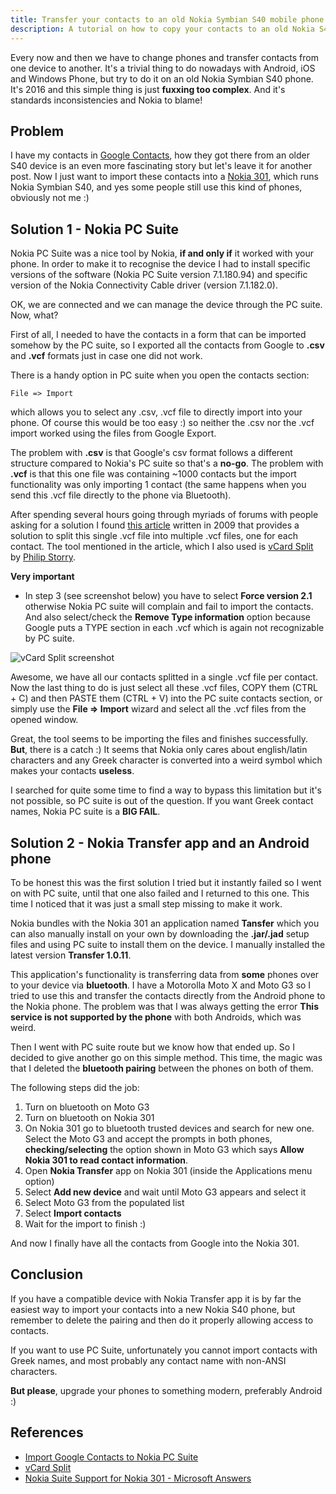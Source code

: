 ```yaml
---
title: Transfer your contacts to an old Nokia Symbian S40 mobile phone
description: A tutorial on how to copy your contacts to an old Nokia S40 phone.
---
```


Every now and then we have to change phones and transfer contacts from one device to another. It's a trivial thing to do nowadays with Android, iOS and Windows Phone, but try to do it on an old Nokia Symbian S40 phone. It's 2016 and this simple thing is just **fuxxing too complex**. And it's standards inconsistencies and Nokia to blame!

## Problem

I have my contacts in [Google Contacts](https://contacts.google.com), how they got there from an older S40 device is an even more fascinating story but let's leave it for another post. Now I just want to import these contacts into a [Nokia 301](http://www.gsmarena.com/nokia_301-5323.php), which runs Nokia Symbian S40, and yes some people still use this kind of phones, obviously not me :)

## Solution 1 - Nokia PC Suite

Nokia PC Suite was a nice tool by Nokia, **if and only if** it worked with your phone. In order to make it to recognise the device I had to install specific versions of the software (Nokia PC Suite version 7.1.180.94) and specific version of the Nokia Connectivity Cable driver (version 7.1.182.0).

OK, we are connected and we can manage the device through the PC suite. Now, what?

First of all, I needed to have the contacts in a form that can be imported somehow by the PC suite, so I exported all the contacts from Google to **.csv** and **.vcf** formats just in case one did not work.

There is a handy option in PC suite when you open the contacts section:

```
File => Import
```

which allows you to select any .csv, .vcf file to directly import into your phone. Of course this would be too easy :) so neither the .csv nor the .vcf import worked using the files from Google Export.

The problem with **.csv** is that Google's csv format follows a different structure compared to Nokia's PC suite so that's a **no-go**. The problem with **.vcf** is that this one file was containing ~1000 contacts but the import functionality was only importing 1 contact (the same happens when you send this .vcf file directly to the phone via Bluetooth).

After spending several hours going through myriads of forums with people asking for a solution I found [this article](http://blog.gluga.com/2009/11/import-google-contacts-to-nokia-pc.html) written in 2009 that provides a solution to split this single .vcf file into multiple .vcf files, one for each contact. The tool mentioned in the article, which I also used is [vCard Split](http://www.philipstorry.net/software/vcardsplit) by [Philip Storry](http://www.philipstorry.net/).

**Very important**

* In step 3 (see screenshot below) you have to select **Force version 2.1** otherwise Nokia PC suite will complain and fail to import the contacts. And also select/check the **Remove Type information** option because Google puts a TYPE section in each .vcf which is again not recognizable by PC suite.

![vCard Split screenshot](/articles/nokia-symbian-s40-contacts-transfer/vcard-screenshot.png "vCard Split screenshot")

Awesome, we have all our contacts splitted in a single .vcf file per contact. Now the last thing to do is just select all these .vcf files, COPY them (CTRL + C) and then PASTE them (CTRL + V) into the PC suite contacts section, or simply use the **File => Import** wizard and select all the .vcf files from the opened window.

Great, the tool seems to be importing the files and finishes successfully. **But**, there is a catch :) It seems that Nokia only cares about english/latin characters and any Greek character is converted into a weird symbol which makes your contacts **useless**. 

I searched for quite some time to find a way to bypass this limitation but it's not possible, so PC suite is out of the question. If you want Greek contact names, Nokia PC suite is a **BIG FAIL**.

## Solution 2 - Nokia Transfer app and an Android phone

To be honest this was the first solution I tried but it instantly failed so I went on with PC suite, until that one also failed and I returned to this one. This time I noticed that it was just a small step missing to make it work.

Nokia bundles with the Nokia 301 an application named **Tansfer** which you can also manually install on your own by downloading the **.jar/.jad** setup files and using PC suite to install them on the device. I manually installed the latest version **Transfer 1.0.11**.

This application's functionality is transferring data from **some** phones over to your device via **bluetooth**. I have a Motorolla Moto X and Moto G3 so I tried to use this and transfer the contacts directly from the Android phone to the Nokia phone. The problem was that I was always getting the error **This service is not supported by the phone** with both Androids, which was weird.

Then I went with PC suite route but we know how that ended up. So I decided to give another go on this simple method. This time, the magic was that I deleted the **bluetooth pairing** between the phones on both of them. 

The following steps did the job:

1. Turn on bluetooth on Moto G3
2. Turn on bluetooth on Nokia 301
3. On Nokia 301 go to bluetooth trusted devices and search for new one. Select the Moto G3 and accept the prompts in both phones, **checking/selecting** the option shown in Moto G3 which says **Allow Nokia 301 to read contact information**.
4. Open **Nokia Transfer** app on Nokia 301 (inside the Applications menu option)
5. Select **Add new device** and wait until Moto G3 appears and select it
6. Select Moto G3 from the populated list
7. Select **Import contacts**
8. Wait for the import to finish :)

And now I finally have all the contacts from Google into the Nokia 301.

## Conclusion

If you have a compatible device with Nokia Transfer app it is by far the easiest way to import your contacts into a new Nokia S40 phone, but remember to delete the pairing and then do it properly allowing access to contacts.

If you want to use PC Suite, unfortunately you cannot import contacts with Greek names, and most probably any contact name with non-ANSI characters.

**But please**, upgrade your phones to something modern, preferably Android :) 

## References

* [Import Google Contacts to Nokia PC Suite](http://blog.gluga.com/2009/11/import-google-contacts-to-nokia-pc.html)
* [vCard Split](http://www.philipstorry.net/software/vcardsplit)
* [Nokia Suite Support for Nokia 301 - Microsoft Answers](http://answers.microsoft.com/en-us/mobiledevices/forum/mdasha/nokia-suite-support-for-nokia-301/58a39104-d1ff-4ff1-91af-983ded51ea27)

